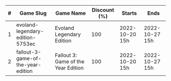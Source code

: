 |#|Game Slug|Game Name|Discount (%)|Starts|Ends|
|---|---|---|---|---|---|
|1|evoland-legendary-edition-5753ec|Evoland Legendary Edition|100|2022-10-20 15h|2022-10-27 15h|
|2|fallout-3-game-of-the-year-edition|Fallout 3: Game of the Year Edition|100|2022-10-20 15h|2022-10-27 15h|
